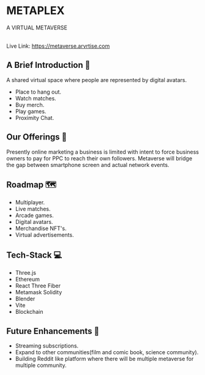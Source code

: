 
# METAPLEX
A VIRTUAL METAVERSE
 
<br/>Live Link: https://metaverse.arvrtise.com

## A Brief Introduction 📖

A shared virtual space where people are represented by digital 
avatars.
- Place to hang out.
- Watch matches.
- Buy merch.
- Play games.
- Proximity Chat.

## Our Offerings 🎁

Presently online marketing a business is limited with intent to 
force business owners to pay for PPC to reach their own followers.
Metaverse will bridge the gap between smartphone screen and actual 
network events.

## Roadmap 🗺️

- Multiplayer.
- Live matches.
- Arcade games.
- Digital avatars.
- Merchandise NFT's.
- Virtual advertisements.

## Tech-Stack 💻

- Three.js
- Ethereum
- React Three Fiber
- Metamask Solidity
- Blender
- Vite
- Blockchain

## Future Enhancements 🔮

- Streaming subscriptions.
- Expand to other communities(film and comic book, science community).
- Building Reddit like platform where there will be multiple metaverse
  for multiple community.

 
